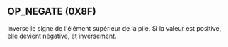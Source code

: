 ## OP_NEGATE (0X8F)

Inverse le signe de l'élément supérieur de la pile. Si la valeur est positive, elle devient négative, et inversement.

